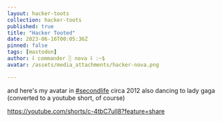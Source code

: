```yaml
---
layout: hacker-toots
collection: hacker-toots
published: true
title: "Hacker Tooted"
date: 2023-06-16T00:05:36Z
pinned: false
tags: [mastodon]
author: ⸸ commander ░ nova ⸸ :~$
avatar: /assets/media_attachments/hacker-nova.png

---
```


<p>and here&#39;s my avatar in <a href="https://hackers.town/tags/secondlife" class="mention hashtag" rel="tag">#<span>secondlife</span></a> circa 2012 also dancing to lady gaga (converted to a youtube short, of course) </p><p><a href="https://youtube.com/shorts/c-4tbC7ull8?feature=share" target="_blank" rel="nofollow noopener noreferrer" translate="no"><span class="invisible">https://</span><span class="ellipsis">youtube.com/shorts/c-4tbC7ull8</span><span class="invisible">?feature=share</span></a></p>


